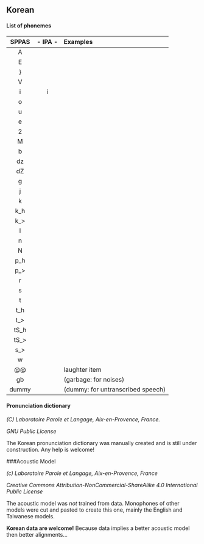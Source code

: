 ## Korean

#### List of phonemes

| SPPAS | - IPA - | Examples             |
|:-----:|:-------:|:---------------------|
|   A   |         | |
|   E   |         | |
|   }   |         | |
|   V   |         | |
|   i   |   i     | |
|   o   |         | |
|   u   |         | |
|   e   |         | |
|   2   |         | |
|   M   |         | |
|   b   |         | |
|   dz  |         | |
|   dZ  |         | |
|   g   |         | |
|   j   |         | |
|   k   |         | |
|   k_h |         | |
|   k_> |         | |
|   l   |         | |
|   n   |         | |
|   N   |         | |
|   p_h |         | |
|   p_> |         | |
|   r   |         | |
|   s   |         | |
|   t   |         | |
|   t_h |         | |
|   t_> |         | |
|  tS_h |         | |
|  tS_> |         | |
|   s_> |         | |
|   w   |         | |
| @@    |         | laughter item        |
| gb    |         | (garbage: for noises) |
| dummy |         | (dummy: for untranscribed speech) |


#### Pronunciation dictionary

*(C) Laboratoire Parole et Langage, Aix-en-Provence, France.*

*GNU Public License*

The Korean pronunciation dictionary was manually created and is still under
construction. Any help is welcome!


###Acoustic Model

*(c) Laboratoire Parole et Langage, Aix-en-Provence, France*

*Creative Commons Attribution-NonCommercial-ShareAlike 4.0 International Public License*

The acoustic model was *not* trained from data. Monophones of other models were
cut and pasted to create this one, mainly the English and Taiwanese models.

**Korean data are welcome!**
Because data implies a better acoustic model then better alignments...
